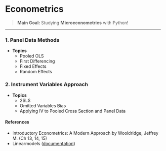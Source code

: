 # Econometrics
> **Main Goal:** Studying **Microeconometrics** with Python!

---

### 1. Panel Data Methods
- **Topics**
  + Pooled OLS
  + First Differencing
  + Fixed Effects
  + Random Effects

### 2. Instrument Variables Approach
- **Topics**
  + 2SLS
  + Omitted Variables Bias
  + Applying IV to Pooled Cross Section and Panel Data
  
#### **References**
  + Introductory Econometrics: A Modern Approach by Wooldridge, Jeffrey M. (Ch 13, 14, 15)
  + Linearmodels ([documentation](https://bashtage.github.io/linearmodels/))
